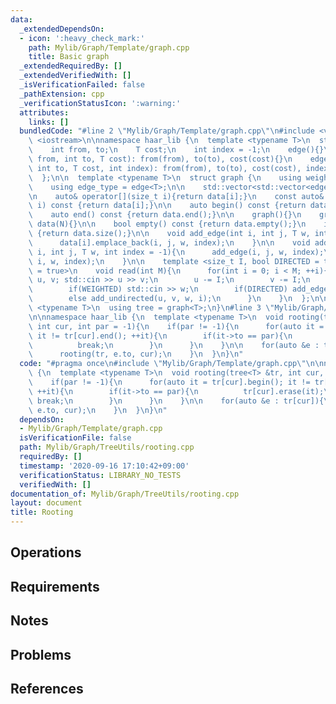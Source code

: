 ```yaml
---
data:
  _extendedDependsOn:
  - icon: ':heavy_check_mark:'
    path: Mylib/Graph/Template/graph.cpp
    title: Basic graph
  _extendedRequiredBy: []
  _extendedVerifiedWith: []
  _isVerificationFailed: false
  _pathExtension: cpp
  _verificationStatusIcon: ':warning:'
  attributes:
    links: []
  bundledCode: "#line 2 \"Mylib/Graph/Template/graph.cpp\"\n#include <vector>\n#include\
    \ <iostream>\n\nnamespace haar_lib {\n  template <typename T>\n  struct edge {\n\
    \    int from, to;\n    T cost;\n    int index = -1;\n    edge(){}\n    edge(int\
    \ from, int to, T cost): from(from), to(to), cost(cost){}\n    edge(int from,\
    \ int to, T cost, int index): from(from), to(to), cost(cost), index(index){}\n\
    \  };\n\n  template <typename T>\n  struct graph {\n    using weight_type = T;\n\
    \    using edge_type = edge<T>;\n\n    std::vector<std::vector<edge<T>>> data;\n\
    \n    auto& operator[](size_t i){return data[i];}\n    const auto& operator[](size_t\
    \ i) const {return data[i];}\n\n    auto begin() const {return data.begin();}\n\
    \    auto end() const {return data.end();}\n\n    graph(){}\n    graph(int N):\
    \ data(N){}\n\n    bool empty() const {return data.empty();}\n    int size() const\
    \ {return data.size();}\n\n    void add_edge(int i, int j, T w, int index = -1){\n\
    \      data[i].emplace_back(i, j, w, index);\n    }\n\n    void add_undirected(int\
    \ i, int j, T w, int index = -1){\n      add_edge(i, j, w, index);\n      add_edge(j,\
    \ i, w, index);\n    }\n\n    template <size_t I, bool DIRECTED = true, bool WEIGHTED\
    \ = true>\n    void read(int M){\n      for(int i = 0; i < M; ++i){\n        int\
    \ u, v; std::cin >> u >> v;\n        u -= I;\n        v -= I;\n        T w = 1;\n\
    \        if(WEIGHTED) std::cin >> w;\n        if(DIRECTED) add_edge(u, v, w, i);\n\
    \        else add_undirected(u, v, w, i);\n      }\n    }\n  };\n\n  template\
    \ <typename T>\n  using tree = graph<T>;\n}\n#line 3 \"Mylib/Graph/TreeUtils/rooting.cpp\"\
    \n\nnamespace haar_lib {\n  template <typename T>\n  void rooting(tree<T> &tr,\
    \ int cur, int par = -1){\n    if(par != -1){\n      for(auto it = tr[cur].begin();\
    \ it != tr[cur].end(); ++it){\n        if(it->to == par){\n          tr[cur].erase(it);\n\
    \          break;\n        }\n      }\n    }\n\n    for(auto &e : tr[cur]){\n\
    \      rooting(tr, e.to, cur);\n    }\n  }\n}\n"
  code: "#pragma once\n#include \"Mylib/Graph/Template/graph.cpp\"\n\nnamespace haar_lib\
    \ {\n  template <typename T>\n  void rooting(tree<T> &tr, int cur, int par = -1){\n\
    \    if(par != -1){\n      for(auto it = tr[cur].begin(); it != tr[cur].end();\
    \ ++it){\n        if(it->to == par){\n          tr[cur].erase(it);\n         \
    \ break;\n        }\n      }\n    }\n\n    for(auto &e : tr[cur]){\n      rooting(tr,\
    \ e.to, cur);\n    }\n  }\n}\n"
  dependsOn:
  - Mylib/Graph/Template/graph.cpp
  isVerificationFile: false
  path: Mylib/Graph/TreeUtils/rooting.cpp
  requiredBy: []
  timestamp: '2020-09-16 17:10:42+09:00'
  verificationStatus: LIBRARY_NO_TESTS
  verifiedWith: []
documentation_of: Mylib/Graph/TreeUtils/rooting.cpp
layout: document
title: Rooting
---
```


## Operations

## Requirements

## Notes

## Problems

## References
